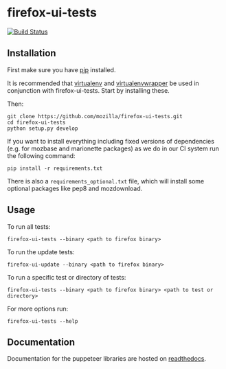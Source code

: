 firefox-ui-tests
================

[![Build Status](https://travis-ci.org/mozilla/firefox-ui-tests.svg?branch=mozilla-central)](https://travis-ci.org/mozilla/firefox-ui-tests)

Installation
------------

First make sure you have [pip](http://pip.readthedocs.org/en/latest/installing.html) installed.

It is recommended that [virtualenv](http://virtualenv.readthedocs.org/en/latest/installation.html) and [virtualenvwrapper](http://virtualenvwrapper.readthedocs.org/en/latest/) be used in conjunction with firefox-ui-tests. Start by installing these.

Then:

    git clone https://github.com/mozilla/firefox-ui-tests.git
    cd firefox-ui-tests
    python setup.py develop

If you want to install everything including fixed versions of dependencies (e.g. for mozbase and marionette packages) as we do in our CI system run the following command:

    pip install -r requirements.txt

There is also a `requirements_optional.txt` file, which will install some optional packages like pep8 and mozdownload.

Usage
-----

To run all tests:

    firefox-ui-tests --binary <path to firefox binary>

To run the update tests:

    firefox-ui-update --binary <path to firefox binary>

To run a specific test or directory of tests:

    firefox-ui-tests --binary <path to firefox binary> <path to test or directory>

For more options run:

    firefox-ui-tests --help

Documentation
-------------

Documentation for the puppeteer libraries are hosted on [readthedocs](http://firefox-puppeteer.readthedocs.org/en/latest/).
